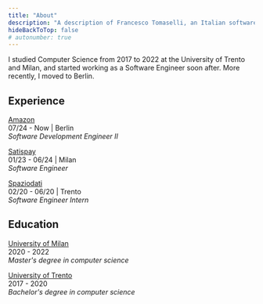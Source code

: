 ```yaml
---
title: "About"
description: "A description of Francesco Tomaselli, an Italian software engineer."
hideBackToTop: false
# autonumber: true
---
```


I studied Computer Science from 2017 to 2022 at the University 
of Trento and Milan, and started working as a Software Engineer soon after.
More recently, I moved to Berlin.

## Experience

[Amazon](https://www.amazon.jobs/teams/aft) \
07/24 - Now | Berlin \
*Software Development Engineer II*

[Satispay](https://www.satispay.com/) \
01/23 - 06/24 | Milan \
*Software Engineer*

[Spaziodati](https://www.spaziodati.eu/) \
02/20 - 06/20 | Trento \
*Software Engineer Intern*

## Education

[University of Milan](https://www.unimi.it/) \
2020 - 2022 \
*Master's degree in computer science*

[University of Trento](https://www.unitn.it/) \
2017 - 2020 \
*Bachelor's degree in computer science*